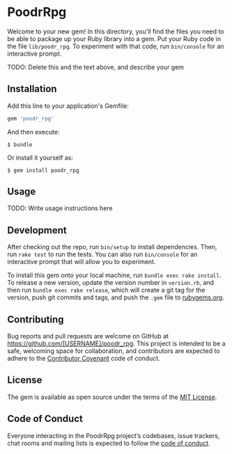 # PoodrRpg

Welcome to your new gem! In this directory, you'll find the files you need to be able to package up your Ruby library into a gem. Put your Ruby code in the file `lib/poodr_rpg`. To experiment with that code, run `bin/console` for an interactive prompt.

TODO: Delete this and the text above, and describe your gem

## Installation

Add this line to your application's Gemfile:

```ruby
gem 'poodr_rpg'
```

And then execute:

    $ bundle

Or install it yourself as:

    $ gem install poodr_rpg

## Usage

TODO: Write usage instructions here

## Development

After checking out the repo, run `bin/setup` to install dependencies. Then, run `rake test` to run the tests. You can also run `bin/console` for an interactive prompt that will allow you to experiment.

To install this gem onto your local machine, run `bundle exec rake install`. To release a new version, update the version number in `version.rb`, and then run `bundle exec rake release`, which will create a git tag for the version, push git commits and tags, and push the `.gem` file to [rubygems.org](https://rubygems.org).

## Contributing

Bug reports and pull requests are welcome on GitHub at https://github.com/[USERNAME]/poodr_rpg. This project is intended to be a safe, welcoming space for collaboration, and contributors are expected to adhere to the [Contributor Covenant](http://contributor-covenant.org) code of conduct.

## License

The gem is available as open source under the terms of the [MIT License](https://opensource.org/licenses/MIT).

## Code of Conduct

Everyone interacting in the PoodrRpg project’s codebases, issue trackers, chat rooms and mailing lists is expected to follow the [code of conduct](https://github.com/[USERNAME]/poodr_rpg/blob/master/CODE_OF_CONDUCT.md).
